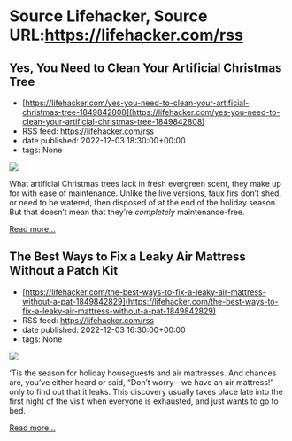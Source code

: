 # Source Lifehacker, Source URL:https://lifehacker.com/rss

## Yes, You Need to Clean Your Artificial Christmas Tree
 - [https://lifehacker.com/yes-you-need-to-clean-your-artificial-christmas-tree-1849842808](https://lifehacker.com/yes-you-need-to-clean-your-artificial-christmas-tree-1849842808)
 - RSS feed: https://lifehacker.com/rss
 - date published: 2022-12-03 18:30:00+00:00
 - tags: None

<img src="https://i.kinja-img.com/gawker-media/image/upload/s--Oo1EOsGC--/c_fit,fl_progressive,q_80,w_636/3e938c1f1c1f3bb4d266bf79bd25b5cf.jpg" /><p>What artificial Christmas trees lack in fresh evergreen scent, they make up for with ease of maintenance. Unlike the live versions, faux firs don’t shed, or need to be watered, then disposed of at the end of the holiday season. But that doesn’t mean that they’re <em>completely</em> maintenance-free. </p><p><a href="https://lifehacker.com/yes-you-need-to-clean-your-artificial-christmas-tree-1849842808">Read more...</a></p>

## The Best Ways to Fix a Leaky Air Mattress Without a Patch Kit
 - [https://lifehacker.com/the-best-ways-to-fix-a-leaky-air-mattress-without-a-pat-1849842829](https://lifehacker.com/the-best-ways-to-fix-a-leaky-air-mattress-without-a-pat-1849842829)
 - RSS feed: https://lifehacker.com/rss
 - date published: 2022-12-03 16:30:00+00:00
 - tags: None

<img src="https://i.kinja-img.com/gawker-media/image/upload/s--xOm5kb5X--/c_fit,fl_progressive,q_80,w_636/718845cd6be982c0b76ed38485812969.jpg" /><p>‘Tis the season for holiday houseguests and air mattresses. And chances are, you’ve either heard or said, “Don’t worry—we have an air mattress!” only to find out that it leaks. This discovery usually takes place late into the first night of the visit when everyone is exhausted, and just wants to go to bed.</p><p><a href="https://lifehacker.com/the-best-ways-to-fix-a-leaky-air-mattress-without-a-pat-1849842829">Read more...</a></p>
